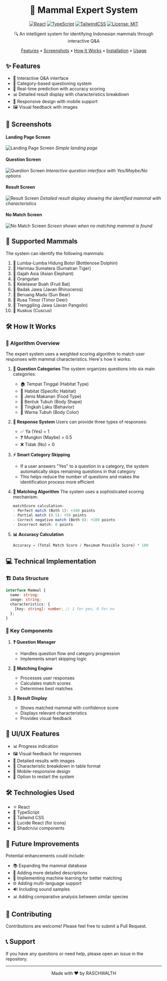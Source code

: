 <div align="center">
  
# 🦁 Mammal Expert System

[![React](https://img.shields.io/badge/React-20232A?style=for-the-badge&logo=react&logoColor=61DAFB)](https://reactjs.org/)
[![TypeScript](https://img.shields.io/badge/TypeScript-007ACC?style=for-the-badge&logo=typescript&logoColor=white)](https://www.typescriptlang.org/)
[![TailwindCSS](https://img.shields.io/badge/Tailwind_CSS-38B2AC?style=for-the-badge&logo=tailwind-css&logoColor=white)](https://tailwindcss.com/)
[![License: MIT](https://img.shields.io/badge/License-MIT-yellow.svg?style=for-the-badge)](https://opensource.org/licenses/MIT)

🔍 An intelligent system for identifying Indonesian mammals through interactive Q&A

[Features](#features) •
[Screenshots](#screenshots) •
[How It Works](#how-it-works) •
[Installation](#installation) •
[Usage](#usage)

</div>

## ✨ Features

- 🤖 Interactive Q&A interface
- 📑 Category-based questioning system
- 🎯 Real-time prediction with accuracy scoring
- 📊 Detailed result display with characteristics breakdown
- 📱 Responsive design with mobile support
- 🖼️ Visual feedback with images

## 📸 Screenshots

#### Landing Page Screen

![Landing Page Screen](/screenshots/landing_page.png)
_Simple landing page_

#### Question Screen

![Question Screen](/screenshots/question.png)
_Interactive question interface with Yes/Maybe/No options_

#### Result Screen

![Result Screen](/screenshots/result.png)
_Detailed result display showing the identified mammal with characteristics_

#### No Match Screen

![No Match Screen](/screenshots/no-match.png)
_Screen shown when no matching mammal is found_

## 🦒 Supported Mammals

The system can identify the following mammals:

1. 🐬 Lumba-Lumba Hidung Botol (Bottlenose Dolphin)
2. 🐯 Harimau Sumatera (Sumatran Tiger)
3. 🐘 Gajah Asia (Asian Elephant)
4. 🦧 Orangutan
5. 🦇 Kelelawar Buah (Fruit Bat)
6. 🦏 Badak Jawa (Javan Rhinoceros)
7. 🐻 Beruang Madu (Sun Bear)
8. 🦌 Rusa Timor (Timor Deer)
9. 🦕 Trenggiling Jawa (Javan Pangolin)
10. 🐨 Kuskus (Cuscus)

## 🛠️ How It Works

### 🧮 Algorithm Overview

The expert system uses a weighted scoring algorithm to match user responses with mammal characteristics. Here's how it works:

1. **📁 Question Categories**
   The system organizes questions into six main categories:

   - 🏠 Tempat Tinggal (Habitat Type)
   - 🌳 Habitat (Specific Habitat)
   - 🍖 Jenis Makanan (Food Type)
   - 🦊 Bentuk Tubuh (Body Shape)
   - 🦁 Tingkah Laku (Behavior)
   - 🎨 Warna Tubuh (Body Color)

2. **📝 Response System**
   Users can provide three types of responses:

   - ✅ Ya (Yes) = 1
   - ❓ Mungkin (Maybe) = 0.5
   - ❌ Tidak (No) = 0

3. **⚡ Smart Category Skipping**

   - If a user answers "Yes" to a question in a category, the system automatically skips remaining questions in that category
   - This helps reduce the number of questions and makes the identification process more efficient

4. **🎯 Matching Algorithm**
   The system uses a sophisticated scoring mechanism:

   ```javascript
   matchScore calculation:
   - Perfect match (Both 1): +100 points
   - Partial match (0.5): +50 points
   - Correct negative match (Both 0): +100 points
   - Incorrect match: 0 points
   ```

5. **📊 Accuracy Calculation**
   ```javascript
   Accuracy = (Total Match Score / Maximum Possible Score) * 100
   ```

## 💻 Technical Implementation

### 🏗️ Data Structure

```typescript
interface Mammal {
  name: string;
  image: string;
  characteristics: {
    [key: string]: number; // 1 for yes, 0 for no
  };
}
```

### 🔑 Key Components

1. **❓ Question Manager**

   - Handles question flow and category progression
   - Implements smart skipping logic

2. **🎯 Matching Engine**

   - Processes user responses
   - Calculates match scores
   - Determines best matches

3. **📱 Result Display**
   - Shows matched mammal with confidence score
   - Displays relevant characteristics
   - Provides visual feedback

## 🎨 UI/UX Features

- 📊 Progress indication
- 🖼️ Visual feedback for responses
- 📱 Detailed results with images
- 📑 Characteristic breakdown in table format
- 📱 Mobile-responsive design
- 🔄 Option to restart the system

## 🛠️ Technologies Used

- ⚛️ React
- 📘 TypeScript
- 🎨 Tailwind CSS
- 🎯 Lucide React (for icons)
- 🎨 Shadcn/ui components

## 🚀 Future Improvements

Potential enhancements could include:

- 📚 Expanding the mammal database
- 📝 Adding more detailed descriptions
- 🤖 Implementing machine learning for better matching
- 🌐 Adding multi-language support
- 🔊 Including sound samples
- 📊 Adding comparative analysis between similar species

## 👥 Contributing

Contributions are welcome! Please feel free to submit a Pull Request.

## 📞 Support

If you have any questions or need help, please open an issue in the repository.

---

<div align="center">
Made with ❤️ by RASCHWALTH
</div>
